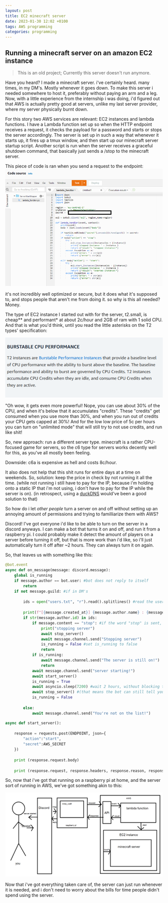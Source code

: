 ```yaml
---
layout: post
title: EC2 minecraft server
date: 2023-01-30 12:02 +0100
tags: AWS programming
categories: programming
---
```


## Running a minecraft server on an amazon EC2 instance

> This is an old project; Currently this server doesn't run anymore.

Have you heard? I made a minecraft server. i've certainly heard. many times, in my DM's. Mostly whenever it goes down. To make this server i needed somewhere to host it, preferably without paying an arm and a leg. Now, with a little experience from the internship i was doing, i'd figured out that AWS is actually pretty good at servers, unlike my last server provider, where my server physically burnt down.  

For this story two AWS services are relevant: EC2 instances and lambda functions. I have a Lambda function set up so when the HTTP endpoint receives a request, it checks the payload for a password and starts or stops the server accordingly. The server is set up in such a way that whenever it starts up, it fires up a tmux window, and then start up our minecraft server startup script. Another script is run when the server receives a graceful shutdown command, that basically just sends a /stop to the minecraft server.

This piece of code is ran when you send a request to the endpoint:
![Some lambda code](/assets/img/Minecraft/lambda_code.png)

it's not incredibly well optimized or secure, but it does what it's supposed to, and stops people that aren't me from doing it. so why is this all needed? Money.

The type of EC2 instance I started out with for the server, t2.small, is cheap** and performant* at about 2c/hour and 2GB of ram with 1 solid CPU. And that is what you'd think, until you read the little asterisks on the T2 types' specification:

!["Burstable performance"](/assets/img/Minecraft/burstable_perf.png)

"Oh wow, it gets even more powerful! Nope, you can use about 30% of the CPU, and when it's below that it accumulates "credits". These "credits" get consumed when you use more than 30%, and when you run out of credits your CPU gets capped at 30%! And for the low low price of 5c per hours you can turn on "unlimited mode" that will still try to not use credits, and run like shit!

So, new approach: run a different server type. minecraft is a rather CPU-focused game for servers, so the c6 type for servers works decently well for this, as you've all mostly been feeling.

Downside: c6a is expensive as hell and costs 8c/hour.

It also does not help that this shit runs for entire days at a time on weekends. So, solution: keep the price in check by not running it all the time.
(while not running i still have to pay for the IP, because i'm holding onto a static IP that i'm not using, i don't have to pay for the IP while the server is on).
(in retrospect, using a [duckDNS](https://www.duckdns.org/) would've been a good solution to that)

So how do i let *other people* turn a server on and off without setting up an annoying amount of permissions and trying to familliarize them with AWS? 

Discord! I've got everyone i'd like to be able to turn on the server in a discord anyways. I can make a bot that turns it on and off, and run it from a raspberry pi. I could probably make it detect the amount of players on a server before turning it off, but that is more work than i'd like, so i'll just automatically turn it off after ~2 hours. They can always turn it on again.

So, that leaves us with something like this:

```python
@bot.event
async def on_message(message: discord.message):
    global is_running
    if message.author == bot.user: #bot does not reply to itself
        return
    if not message.guild: #if in DM's

        ids = open("users.txt", "r").read().splitlines() #read the user file

        print(f"[{message.created_at}] {message.author.name} : {message.content}") #print out whats happening   
        if str(message.author.id) in ids:
            if message.content == "stop": #if the word "stop" is sent, stop the server, if anything else start it.
                print("stopping server")
                await stop_server()
                await message.channel.send("Stopping server")
                is_running = False #set is_running to false
                return
            if is_running:
                await message.channel.send("The server is still on!")
                return
            await message.channel.send("server starting!")
            await start_server()
            is_running = True
            await asyncio.sleep(7200) #wait 2 hours, without blocking the main thread
            await stop_server() #(that means the bot can still tell you when the server is on)
            is_running = False
            
        else:
            await message.channel.send("You're not on the list!")
```

```python
async def start_server():
    
    response = requests.post(ENDPOINT, json={
        "action":"start",
        "secret":AWS_SECRET
    })

    print (response.request.body)

    print (response.request, response.headers, response.reason, response.json, response.content)
```

So, now that i've got that running on a raspberry pi at home, and the server sort of running in AWS, we've got something akin to this:

![Diagram](/assets/img/Minecraft/diagram.png)

Now that i've got everything taken care of, the server can just run whenever it is needed, and i don't need to worry about the bills for time people didn't spend using the server. 






